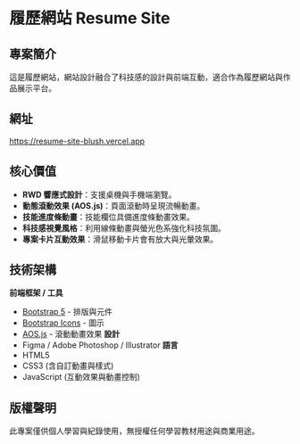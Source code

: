 # 履歷網站 Resume Site
## 專案簡介
這是履歷網站，網站設計融合了科技感的設計與前端互動，適合作為履歷網站與作品展示平台。

## 網址
https://resume-site-blush.vercel.app

## 核心價值
- **RWD 響應式設計**：支援桌機與手機端瀏覽。
- **動態滾動效果 (AOS.js)**：頁面滾動時呈現流暢動畫。
- **技能進度條動畫**：技能欄位具備進度條動畫效果。
- **科技感視覺風格**：利用線條動畫與螢光色系強化科技氛圍。
- **專案卡片互動效果**：滑鼠移動卡片會有放大與光暈效果。

## 技術架構
**前端框架 / 工具**
  - [Bootstrap 5](https://getbootstrap.com/) - 排版與元件
  - [Bootstrap Icons](https://icons.getbootstrap.com/) - 圖示
  - [AOS.js](https://michalsnik.github.io/aos/) - 滾動動畫效果
**設計**
  - Figma / Adobe Photoshop / Illustrator
**語言**
  - HTML5
  - CSS3 (含自訂動畫與樣式)
  - JavaScript (互動效果與動畫控制)

## 版權聲明
此專案僅供個人學習與紀錄使用，無授權任何學習教材用途與商業用途。  
